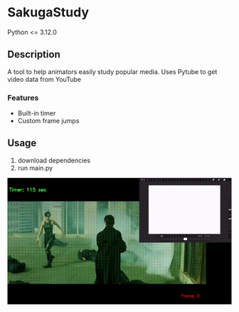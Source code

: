 # SakugaStudy
Python <= 3.12.0  
## Description  
A tool to help animators easily study popular media. Uses Pytube to get video data from YouTube
### Features
- Built-in timer
- Custom frame jumps
## Usage
1. download dependencies
2. run main.py
 

![](https://github.com/Chrisyk/SakugaStudy/blob/main/Demo.gif)
